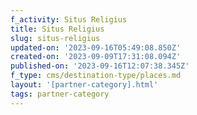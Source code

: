 ```yaml
---
f_activity: Situs Religius
title: Situs Religius
slug: situs-religius
updated-on: '2023-09-16T05:49:08.850Z'
created-on: '2023-09-09T17:31:08.094Z'
published-on: '2023-09-16T12:07:38.345Z'
f_type: cms/destination-type/places.md
layout: '[partner-category].html'
tags: partner-category
---
```



